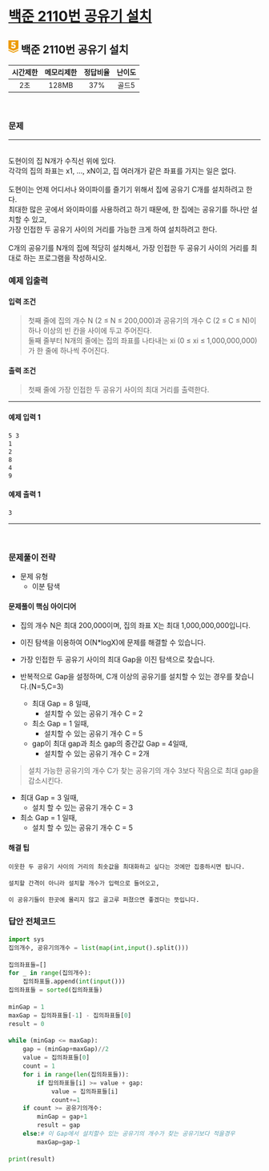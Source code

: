 
# [백준 2110번 공유기 설치](https://www.acmicpc.net/problem/2110)

## <img src="https://raw.githubusercontent.com/gudals-kim/Studyroom/0c61bf1ad9b6434ff624dbab4012654df8c92b01/codingtest/img/rank/gold_5.svg" width="20">  백준 2110번 공유기 설치


| 시간제한 | 메모리제한 | 정답비율 | 난이도 | 
|:----:|:-----:|:----:|:---:|
|  2초  | 128MB | 37%  | 골드5 |

<br>

### 문제

---

<br>도현이의 집 N개가 수직선 위에 있다. 
<br>각각의 집의 좌표는 x1, ..., xN이고, 집 여러개가 같은 좌표를 가지는 일은 없다.
<br>
<br>도현이는 언제 어디서나 와이파이를 즐기기 위해서 집에 공유기 C개를 설치하려고 한다.
<br>최대한 많은 곳에서 와이파이를 사용하려고 하기 때문에, 한 집에는 공유기를 하나만 설치할 수 있고, 
<br>가장 인접한 두 공유기 사이의 거리를 가능한 크게 하여 설치하려고 한다.
<br>
<br>C개의 공유기를 N개의 집에 적당히 설치해서, 가장 인접한 두 공유기 사이의 거리를 최대로 하는 프로그램을 작성하시오.


### 예제 입출력

#### 입력 조건
> 첫째 줄에 집의 개수 N (2 ≤ N ≤ 200,000)과 공유기의 개수 C (2 ≤ C ≤ N)이 하나 이상의 빈 칸을 사이에 두고 주어진다.  <br> 
> 둘째 줄부터 N개의 줄에는 집의 좌표를 나타내는 xi (0 ≤ xi ≤ 1,000,000,000)가 한 줄에 하나씩 주어진다. <br> 
#### 출력 조건
> 첫째 줄에 가장 인접한 두 공유기 사이의 최대 거리를 출력한다. <br>
---
#### 예제 입력 1
```
5 3
1
2
8
4
9
```
#### 예제 출력 1
```
3
```
---



<br>

### 문제풀이 전략
- 문제 유형
  - 이분 탐색


#### 문제풀이 핵심 아이디어
- 집의 개수 N은 최대 200,000이며, 집의 좌표 X는 최대 1,000,000,000입니다.
- 이진 탐색을 이용하여 O(N*logX)에 문제를 해결할 수 있습니다.
- 가장 인접한 두 공유기 사이의 최대 Gap을 이진 탐색으로 찾습니다.

- 반복적으로 Gap을 설정하며, C개 이상의 공유기를 설치할 수 있는 경우를 찾습니다.(N=5,C=3)
  - 최대 Gap = 8 일때,
    - 설치할 수 있는 공유기 개수 C = 2
  - 최소 Gap = 1 일때,
    - 설치할 수 있는 공유기 개수 C = 5
  - gap이 최대 gap과 최소 gap의 중간값 Gap = 4일때,
    - 설치할 수 있는 공유기 개수 C = 2개
> 설치 가능한 공유기의 개수 C가 찾는 공유기의 개수 3보다 작음으로 최대 gap을 감소시킨다.
    
  - 최대 Gap = 3 일때,
    - 설치 할 수 있는 공유기 개수 C = 3
  - 최소 Gap = 1 일때, 
    - 설치 할 수 있는 공유기 개수 C = 5

#### 해결 팁
```
이웃한 두 공유기 사이의 거리의 최솟값을 최대화하고 싶다는 것에만 집중하시면 됩니다.

설치할 간격이 아니라 설치할 개수가 입력으로 들어오고,

이 공유기들이 한곳에 몰리지 않고 골고루 퍼졌으면 좋겠다는 뜻입니다.

```


### 답안 전체코드

```py
import sys
집의개수, 공유기의개수 = list(map(int,input().split()))

집의좌표들=[]
for _ in range(집의개수):
    집의좌표들.append(int(input()))
집의좌표들 = sorted(집의좌표들)

minGap = 1
maxGap = 집의좌표들[-1] - 집의좌표들[0]
result = 0

while (minGap <= maxGap):
    gap = (minGap+maxGap)//2
    value = 집의좌표들[0]
    count = 1
    for i in range(len(집의좌표들)):
        if 집의좌표들[i] >= value + gap:
            value = 집의좌표들[i]
            count+=1
    if count >= 공유기의개수:
        minGap = gap+1
        result = gap
    else:# 이 Gap에서 설치할수 있는 공유기의 개수가 찾는 공유기보다 적을경우
        maxGap=gap-1

print(result)
```
